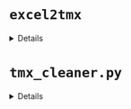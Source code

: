 # `excel2tmx`
<details>

  ## Python version
  
  A [Python script](excel2tmx.py) to convert XLS(X) files to TMX.  
  The script is intended to convert spreadsheets created by [`﻿﻿write_project2excel.groovy`](https://github.com/capstanlqc/omegat-scripts/blob/master/write_project2excel.groovy) in OmegaT, but can work with any Excel file if the column headers are in the row 2.

  **Usage:**
  ```bash
  usage: python3 excel2tmx.py [-h] --sl SL --tl TL [--sheet-pattern SHEET_PATTERN] [--alttype {id,context}] [--omt] <file_path>
  The following arguments are required: <file_path>, --sl, --tl
  ```
  | **Command line arguments:** | Explanation |
  |-----------------------------|-------------|
  |`--sl`: | source language code |
  |`--tl`: | target language code |
  |`<file_path>`: | path to the input Excel file | 
  | *Optional arguments:* |       |
  |`--sheet-patern`: | a regex to specify which sheet(s) to process |
  |`--alttype`: | argument to specify how alternative segments are identified and written to TMX (<prop type="id">, or <prop type="prev"> and <prop type="next">). Supported values: `id` and `context` (defaults to `id`). If segment ID is not found in the Excel file, the segment is treated as if `context` was specified, even with `alttype` set to `id`. |
  |`--omt`: | argument (without value) to control the output location. If set, the output is `../tm/excel2tmx`, otherwise `../excel2tmx_output` |

  **Python dependencies:**
  `pandas`, `xlrd`  
  ```bash
  pip install pandas xlrd
  ```

  ## Groovy version (for OmegaT)
  A [Groovy script](excel2tmx.groovy) to convert XLS(X) files to TMX in OmegaT.  
  The script doesn't take any command line arguments. Source and target languages, as well as the output location are defined by the current OmegaT project.  
  The script expects Excel files to be located in `<project>/script_input`, the resultant TMX files are placed into `<project>/tm/excel2tmx/`. The script processes all Excel files found in the input folder.  
  
  `alttype` is defined in the script itself, accepts two values: `id` and `context`.  
  `sheetPattern` is defined in the script itself, defaults to `~/.*/` (processes every sheet).  
  
  The rest of the functionality is identical to the Python version.  
  For the first run, the computer should be connected to the internet to download required libraries. Once the dependencies are downloaded, connection is not required.
</details>

# `tmx_cleaner.py`
<details>

  A [Python script](tmx_cleaner.py) to remove extraneous TUs from a TMX file.  
  It removes segments without target, segments where source is identical to target, segments without letters.  
  
  **Usage:**
  ```bash
  python3 tmx_cleaner.py <tmx_file_path>
  ```
  The resultant TMX is output to `cleaned/<tmx_file_name>` next to the input TMX file.
</details>
